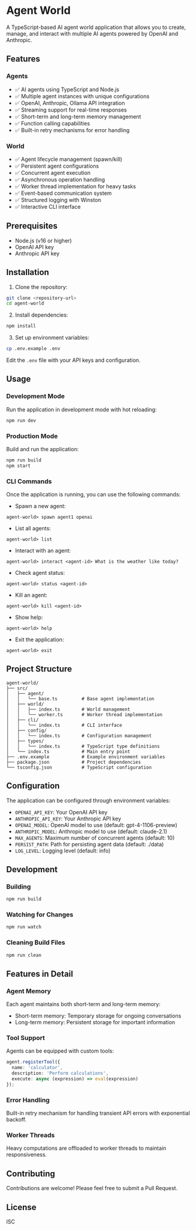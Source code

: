 # Agent World

A TypeScript-based AI agent world application that allows you to create, manage, and interact with multiple AI agents powered by OpenAI and Anthropic.

## Features

### Agents
- ✅ AI agents using TypeScript and Node.js
- ✅ Multiple agent instances with unique configurations
- ✅ OpenAI, Anthropic, Ollama API integration
- ✅ Streaming support for real-time responses
- ✅ Short-term and long-term memory management
- ✅ Function calling capabilities
- ✅ Built-in retry mechanisms for error handling

### World
- ✅ Agent lifecycle management (spawn/kill)
- ✅ Persistent agent configurations
- ✅ Concurrent agent execution
- ✅ Asynchronous operation handling
- ✅ Worker thread implementation for heavy tasks
- ✅ Event-based communication system
- ✅ Structured logging with Winston
- ✅ Interactive CLI interface

## Prerequisites

- Node.js (v16 or higher)
- OpenAI API key
- Anthropic API key

## Installation

1. Clone the repository:
```bash
git clone <repository-url>
cd agent-world
```

2. Install dependencies:
```bash
npm install
```

3. Set up environment variables:
```bash
cp .env.example .env
```
Edit the `.env` file with your API keys and configuration.

## Usage

### Development Mode

Run the application in development mode with hot reloading:
```bash
npm run dev
```

### Production Mode

Build and run the application:
```bash
npm run build
npm start
```

### CLI Commands

Once the application is running, you can use the following commands:

- Spawn a new agent:
```
agent-world> spawn agent1 openai
```

- List all agents:
```
agent-world> list
```

- Interact with an agent:
```
agent-world> interact <agent-id> What is the weather like today?
```

- Check agent status:
```
agent-world> status <agent-id>
```

- Kill an agent:
```
agent-world> kill <agent-id>
```

- Show help:
```
agent-world> help
```

- Exit the application:
```
agent-world> exit
```

## Project Structure

```
agent-world/
├── src/
│   ├── agent/
│   │   └── base.ts         # Base agent implementation
│   ├── world/
│   │   ├── index.ts        # World management
│   │   └── worker.ts       # Worker thread implementation
│   ├── cli/
│   │   └── index.ts        # CLI interface
│   ├── config/
│   │   └── index.ts        # Configuration management
│   ├── types/
│   │   └── index.ts        # TypeScript type definitions
│   └── index.ts            # Main entry point
├── .env.example            # Example environment variables
├── package.json            # Project dependencies
└── tsconfig.json           # TypeScript configuration
```

## Configuration

The application can be configured through environment variables:

- `OPENAI_API_KEY`: Your OpenAI API key
- `ANTHROPIC_API_KEY`: Your Anthropic API key
- `OPENAI_MODEL`: OpenAI model to use (default: gpt-4-1106-preview)
- `ANTHROPIC_MODEL`: Anthropic model to use (default: claude-2.1)
- `MAX_AGENTS`: Maximum number of concurrent agents (default: 10)
- `PERSIST_PATH`: Path for persisting agent data (default: ./data)
- `LOG_LEVEL`: Logging level (default: info)

## Development

### Building

```bash
npm run build
```

### Watching for Changes

```bash
npm run watch
```

### Cleaning Build Files

```bash
npm run clean
```

## Features in Detail

### Agent Memory
Each agent maintains both short-term and long-term memory:
- Short-term memory: Temporary storage for ongoing conversations
- Long-term memory: Persistent storage for important information

### Tool Support
Agents can be equipped with custom tools:
```typescript
agent.registerTool({
  name: 'calculator',
  description: 'Perform calculations',
  execute: async (expression) => eval(expression)
});
```

### Error Handling
Built-in retry mechanism for handling transient API errors with exponential backoff.

### Worker Threads
Heavy computations are offloaded to worker threads to maintain responsiveness.

## Contributing

Contributions are welcome! Please feel free to submit a Pull Request.

## License

ISC
